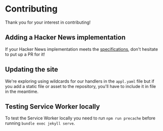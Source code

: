 # Contributing

Thank you for your interest in contributing!

## Adding a Hacker News implementation

If your Hacker News implementation meets the [specifications](https://github.com/tastejs/hacker-news-pwas#specification), don't hesitate to put up a PR for it!

## Updating the site

We're exploring using wildcards for our handlers in the `appl.yaml` file but if you add a static file or asset to the repository, you'll have to include it in file in the meantime.

## Testing Service Worker locally

To test the Service Worker locally you need to run `npm run precache` before running `bundle exec jekyll serve`.
